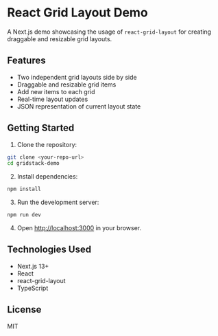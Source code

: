 # React Grid Layout Demo

A Next.js demo showcasing the usage of `react-grid-layout` for creating draggable and resizable grid layouts.

## Features

- Two independent grid layouts side by side
- Draggable and resizable grid items
- Add new items to each grid
- Real-time layout updates
- JSON representation of current layout state

## Getting Started

1. Clone the repository:
```bash
git clone <your-repo-url>
cd gridstack-demo
```

2. Install dependencies:
```bash
npm install
```

3. Run the development server:
```bash
npm run dev
```

4. Open [http://localhost:3000](http://localhost:3000) in your browser.

## Technologies Used

- Next.js 13+
- React
- react-grid-layout
- TypeScript

## License

MIT
